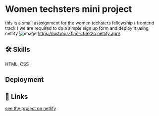 
# Women techsters mini project

this is a small asssignment for the women techsters fellowship ( frontend track )
we are required to do a simple sign up form and deploy it using netlify
![image](https://user-images.githubusercontent.com/29319041/194431050-b36738d8-3e53-4ac5-b3e4-d206765d577c.png)
https://lustrous-flan-c6e22b.netlify.app/

## 🛠 Skills
HTML, CSS

## Deployment
## 🔗 Links
[ see the project on netlify](https://lustrous-flan-c6e22b.netlify.app/)
